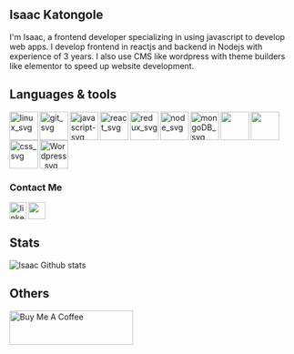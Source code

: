 ## Isaac Katongole

I'm Isaac, a frontend developer specializing in using javascript to develop web apps. I develop frontend in reactjs and backend in Nodejs with experience of 3 years.
I also use CMS like wordpress with theme builders like elementor to speed up website development.

## Languages & tools

<img align="left" width="50px"  src="https://cdn.jsdelivr.net/gh/devicons/devicon/icons/linux/linux-original.svg" alt="linux_svg" />

<img  align="left" width="50px" src="https://cdn.jsdelivr.net/gh/devicons/devicon/icons/git/git-original.svg" alt="git_svg" />
          
<img align="left" width="50px"  src="https://cdn.jsdelivr.net/gh/devicons/devicon/icons/javascript/javascript-original.svg" alt="javascript-svg" />

<img  align="left" width="50px"  src="https://cdn.jsdelivr.net/gh/devicons/devicon/icons/react/react-original.svg" alt="react_svg" />

<img align="left" width="50px" src="https://cdn.jsdelivr.net/gh/devicons/devicon/icons/redux/redux-original.svg" alt="redux_svg" />
          

<img align="left" width="50px"  src="https://cdn.jsdelivr.net/gh/devicons/devicon/icons/nodejs/nodejs-original.svg" alt="node_svg" />

<img align="left" width="50px" src="https://cdn.jsdelivr.net/gh/devicons/devicon/icons/mongodb/mongodb-original.svg" alt="mongoDB_svg" />

<img align="left" width="50px" src="https://cdn.jsdelivr.net/gh/devicons/devicon/icons/sass/sass-original.svg" />
          
<img align="left" width="50px" src="https://cdn.jsdelivr.net/gh/devicons/devicon/icons/html5/html5-original.svg" />

 <img align="left" width="50px" src="https://cdn.jsdelivr.net/gh/devicons/devicon/icons/css3/css3-original.svg" alt="css_svg" />

<img width="50px" src="https://cdn.jsdelivr.net/gh/devicons/devicon/icons/wordpress/wordpress-original.svg" alt="Wordpress_svg" />
          

### Contact Me

[<img align="left" width="30px" src="https://cdn.jsdelivr.net/gh/devicons/devicon/icons/linkedin/linkedin-original.svg" alt="linkedin_svg" />](https://www.linkedin.com/in/katongole-isaac-7a22aa178 "linkedIn")

[<img width="30px" src="https://cdn.jsdelivr.net/gh/devicons/devicon/icons/twitter/twitter-original.svg" />](https://twitter.com/katongoleisaac_ "twitter")


## Stats
![Isaac Github stats](https://github-readme-stats.vercel.app/api?username=katongole-isaac&show_icons=true&theme=gruvbox)
          

## Others

<a href="https://www.buymeacoffee.com/codewithisaac" target="_blank"><img src="https://cdn.buymeacoffee.com/buttons/v2/default-yellow.png" alt="Buy Me A Coffee" style="height: 60px !important;width: 217px !important;" ></a>



          

